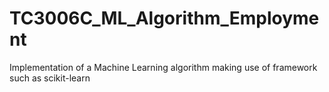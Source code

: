# TC3006C_ML_Algorithm_Employment
Implementation of a Machine Learning algorithm making use of framework such as scikit-learn 
